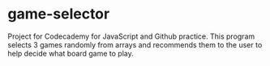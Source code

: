 # game-selector
Project for Codecademy for JavaScript and Github practice.
This program selects 3 games randomly from arrays and recommends them to the user to help decide what board game to play.
